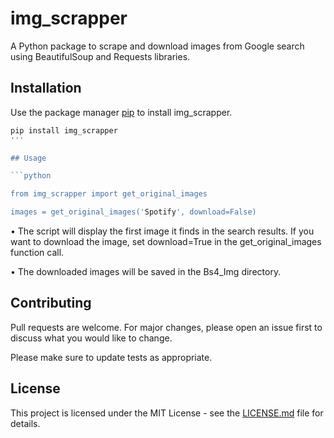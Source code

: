 # img_scrapper

A Python package to scrape and download images from Google search using
BeautifulSoup and Requests libraries.

## Installation

Use the package manager [pip](https://pip.pypa.io/en/stable/) to install
img_scrapper.

```sh
pip install img_scrapper
'''

## Usage

```python

from img_scrapper import get_original_images

images = get_original_images('Spotify', download=False)

```

• The script will display the first image it finds in the search
results. If you want to download the image, set download=True in the
get_original_images function call.

• The downloaded images will be saved in the Bs4_Img directory.

## Contributing

Pull requests are welcome. For major changes, please open an issue first
to discuss what you would like to change.

Please make sure to update tests as appropriate.

## License

This project is licensed under the MIT License - see the
[LICENSE.md](https://github.com/vatshgaurav/img_scrapper/blob/main/LICENSE) file for details.
